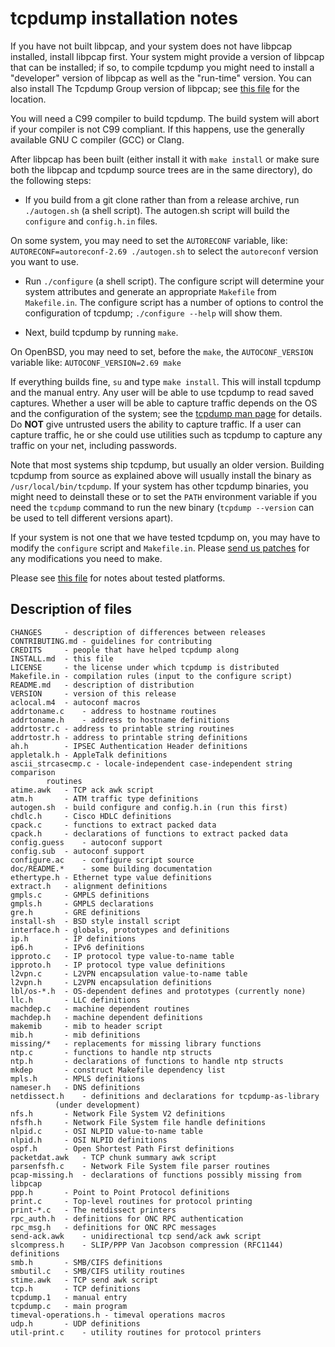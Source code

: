# tcpdump installation notes
If you have not built libpcap, and your system does not have libpcap
installed, install libpcap first.  Your system might provide a version
of libpcap that can be installed; if so, to compile tcpdump you might
need to install a "developer" version of libpcap as well as the
"run-time" version.  You can also install The Tcpdump Group version of
libpcap; see [this file](README.md) for the location.

You will need a C99 compiler to build tcpdump.  The build system
will abort if your compiler is not C99 compliant.  If this happens, use
the generally available GNU C compiler (GCC) or Clang.

After libpcap has been built (either install it with `make install` or
make sure both the libpcap and tcpdump source trees are in the same
directory), do the following steps:

* If you build from a git clone rather than from a release archive,
run `./autogen.sh` (a shell script). The autogen.sh script will
build the `configure` and `config.h.in` files.

On some system, you may need to set the `AUTORECONF` variable, like:
`AUTORECONF=autoreconf-2.69 ./autogen.sh`
to select the `autoreconf` version you want to use.

* Run `./configure` (a shell script). The configure script will
determine your system attributes and generate an appropriate `Makefile`
from `Makefile.in`.  The configure script has a number of options to
control the configuration of tcpdump; `./configure --help` will show
them.

* Next, build tcpdump by running `make`.

On OpenBSD, you may need to set, before the `make`, the `AUTOCONF_VERSION`
variable like:
`AUTOCONF_VERSION=2.69 make`

If everything builds fine, `su` and type `make install`.  This will install
tcpdump and the manual entry.  Any user will be able to use tcpdump to
read saved captures.  Whether a user will be able to capture traffic
depends on the OS and the configuration of the system; see the
[tcpdump man page](https://www.tcpdump.org/manpages/tcpdump.1.html)
for details.  Do **NOT** give untrusted users the ability to
capture traffic.  If a user can capture traffic, he or she could use
utilities such as tcpdump to capture any traffic on your net, including
passwords.

Note that most systems ship tcpdump, but usually an older version.
Building tcpdump from source as explained above will usually install the
binary as `/usr/local/bin/tcpdump`.  If your system has other tcpdump
binaries, you might need to deinstall these or to set the `PATH` environment
variable if you need the `tcpdump` command to run the new binary
(`tcpdump --version` can be used to tell different versions apart).

If your system is not one that we have tested tcpdump on, you may have
to modify the `configure` script and `Makefile.in`. Please
[send us patches](https://www.tcpdump.org/index.html#patches)
for any modifications you need to make.

Please see [this file](README.md) for notes about tested platforms.


## Description of files
```
CHANGES		- description of differences between releases
CONTRIBUTING.md	- guidelines for contributing
CREDITS		- people that have helped tcpdump along
INSTALL.md	- this file
LICENSE		- the license under which tcpdump is distributed
Makefile.in	- compilation rules (input to the configure script)
README.md	- description of distribution
VERSION		- version of this release
aclocal.m4	- autoconf macros
addrtoname.c	- address to hostname routines
addrtoname.h	- address to hostname definitions
addrtostr.c	- address to printable string routines
addrtostr.h	- address to printable string definitions
ah.h		- IPSEC Authentication Header definitions
appletalk.h	- AppleTalk definitions
ascii_strcasecmp.c - locale-independent case-independent string comparison
		routines
atime.awk	- TCP ack awk script
atm.h		- ATM traffic type definitions
autogen.sh	- build configure and config.h.in (run this first)
chdlc.h		- Cisco HDLC definitions
cpack.c		- functions to extract packed data
cpack.h		- declarations of functions to extract packed data
config.guess	- autoconf support
config.sub	- autoconf support
configure.ac	- configure script source
doc/README.*	- some building documentation
ethertype.h	- Ethernet type value definitions
extract.h	- alignment definitions
gmpls.c		- GMPLS definitions
gmpls.h		- GMPLS declarations
gre.h		- GRE definitions
install-sh	- BSD style install script
interface.h	- globals, prototypes and definitions
ip.h		- IP definitions
ip6.h		- IPv6 definitions
ipproto.c	- IP protocol type value-to-name table
ipproto.h	- IP protocol type value definitions
l2vpn.c		- L2VPN encapsulation value-to-name table
l2vpn.h		- L2VPN encapsulation definitions
lbl/os-*.h	- OS-dependent defines and prototypes (currently none)
llc.h		- LLC definitions
machdep.c	- machine dependent routines
machdep.h	- machine dependent definitions
makemib		- mib to header script
mib.h		- mib definitions
missing/*	- replacements for missing library functions
ntp.c		- functions to handle ntp structs
ntp.h		- declarations of functions to handle ntp structs
mkdep		- construct Makefile dependency list
mpls.h		- MPLS definitions
nameser.h	- DNS definitions
netdissect.h	- definitions and declarations for tcpdump-as-library
		  (under development)
nfs.h		- Network File System V2 definitions
nfsfh.h		- Network File System file handle definitions
nlpid.c		- OSI NLPID value-to-name table
nlpid.h		- OSI NLPID definitions
ospf.h		- Open Shortest Path First definitions
packetdat.awk	- TCP chunk summary awk script
parsenfsfh.c	- Network File System file parser routines
pcap-missing.h	- declarations of functions possibly missing from libpcap
ppp.h		- Point to Point Protocol definitions
print.c		- Top-level routines for protocol printing
print-*.c	- The netdissect printers
rpc_auth.h	- definitions for ONC RPC authentication
rpc_msg.h	- definitions for ONC RPC messages
send-ack.awk	- unidirectional tcp send/ack awk script
slcompress.h	- SLIP/PPP Van Jacobson compression (RFC1144) definitions
smb.h		- SMB/CIFS definitions
smbutil.c	- SMB/CIFS utility routines
stime.awk	- TCP send awk script
tcp.h		- TCP definitions
tcpdump.1	- manual entry
tcpdump.c	- main program
timeval-operations.h - timeval operations macros
udp.h		- UDP definitions
util-print.c	- utility routines for protocol printers
```

